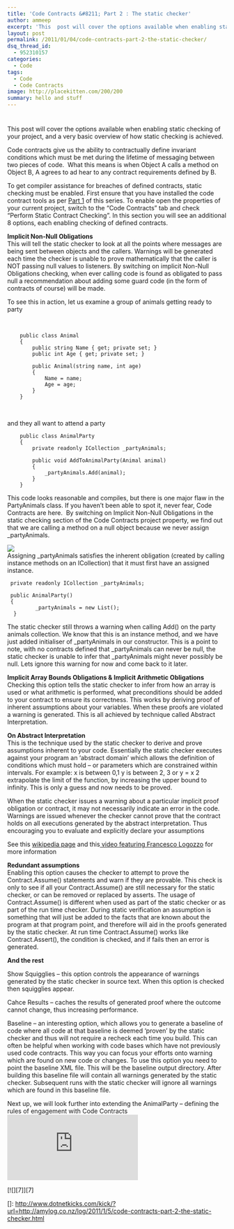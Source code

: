 ```yaml
---
title: 'Code Contracts &#8211; Part 2 : The static checker'
author: ammeep
excerpt: 'This  post will cover the options available when enabling static checking of  your project, and a very basic overview of how static checking is  achieved. <br /><br />Code  contracts give us the ability to contractually define invariant  conditions which must be meet during the lifetime of messaging between  two pieces of code. &nbsp;What this means is when Object A calls a method on  Object B, A agrees to ad hear to any contract requirements defined by B.'
layout: post
permalink: /2011/01/04/code-contracts-part-2-the-static-checker/
dsq_thread_id:
  - 952310157
categories:
  - Code
tags:
  - Code
  - Code Contracts
image: http://placekitten.com/200/200
summary: hello and stuff
---
```

# 

This post will cover the options available when enabling static checking of your project, and a very basic overview of how static checking is achieved.

Code contracts give us the ability to contractually define invariant conditions which must be met during the lifetime of messaging between two pieces of code.  What this means is when Object A calls a method on Object B, A agrees to ad hear to any contract requirements defined by B.

To get compiler assistance for breaches of defined contracts, static checking must be enabled. First ensure that you have installed the code contract tools as per [Part 1][1] of this series. To enable open the properties of your current project, switch to the “Code Contracts” tab and check “Perform Static Contract Checking”. In this section you will see an additional 8 options, each enabling checking of defined contracts.

 [1]: ../../log/2011/1/3/code-contracts-part-1.html

**Implicit Non-Null Obligations**  
This will tell the static checker to look at all the points where messages are being sent between objects and the callers. Warnings will be generated each time the checker is unable to prove mathematically that the caller is NOT passing null values to listeners. By switching on implicit Non-Null Obligations checking, when ever calling code is found as obligated to pass null a recommendation about adding some guard code (in the form of contracts of course) will be made.

To see this in action, let us examine a group of animals getting ready to party

 

        public class Animal
        {
            public string Name { get; private set; }
            public int Age { get; private set; }
     
            public Animal(string name, int age)
            {
                Name = name;
                Age = age;
            }
        }

 

and they all want to attend a party

        public class AnimalParty
        {
            private readonly ICollection _partyAnimals;     
     
            public void AddToAnimalParty(Animal animal)
            {
                _partyAnimals.Add(animal);
            }    
        }

This code looks reasonable and compiles, but there is one major flaw in the PartyAnimals class. If you haven’t been able to spot it, never fear, Code Contracts are here.  By switching on Implicit Non-Null Obligations in the static checking section of the Code Contracts project property, we find out that we are calling a method on a null object because we never assign _partyAnimals.

![][2]  
Assigning _partyAnimals satisfies the inherent obligation (created by calling instance methods on an ICollection) that it must first have an assigned instance.

 [2]: https://lh5.googleusercontent.com/56K8oRlehF5EsiyP0t-PUeRDfn_tTLMqu2qtQXm2Qqiz3j-QjlW6PuVhZbcbOlIo-s_rkDz-MYIiEJd5XURMeXAL7LaRh6I1qL4BhfCvv906HPXJ-g

     private readonly ICollection _partyAnimals;
     
     public AnimalParty()
     {
             _partyAnimals = new List();
      }

The static checker still throws a warning when calling Add() on the party animals collection. We know that this is an instance method, and we have just added initialiser of \_partyAnimals in our constructor. This is a point to note, with no contracts defined that \_partyAnimals can never be null, the static checker is unable to infer that _partyAnimals might never possibly be null. Lets ignore this warning for now and come back to it later.

**Implicit Array Bounds Obligations & Implicit Arithmetic Obligations**  
Checking this option tells the static checker to infer from how an array is used or what arithmetic is performed, what preconditions should be added to your contract to ensure its correctness. This works by deriving proof of inherent assumptions about your variables. When these proofs are violated a warning is generated. This is all achieved by technique called Abstract Interpretation.

**On Abstract Interpretation**  
This is the technique used by the static checker to derive and prove assumptions inherent to your code. Essentially the static checker executes against your program an ‘abstract domain’ which allows the definition of conditions which must hold – or parameters which are constrained within intervals. For example: x is between 0,1 y is between 2, 3 or y = x 2 extrapolate the limit of the function, by increasing the upper bound to infinity. This is only a guess and now needs to be proved.

When the static checker issues a warning about a particular implicit proof obligation or contract, it may not necessarily indicate an error in the code. Warnings are issued whenever the checker cannot prove that the contract holds on all executions generated by the abstract interpretation. Thus encouraging you to evaluate and explicitly declare your assumptions

See this [wikipedia page][3] and this[ video featuring Francesco Logozzo][4] for more information

 [3]: http://en.wikipedia.org/wiki/Abstract_interpretation
 [4]: http://channel9.msdn.com/blogs/peli/static-checking-with-code-contracts-for-net

**Redundant assumptions**  
Enabling this option causes the checker to attempt to prove the Contract.Assume() statements and warn if they are provable. This check is only to see if all your Contract.Assume() are still necessary for the static checker, or can be removed or replaced by asserts. The usage of Contract.Assume() is different when used as part of the static checker or as part of the run time checker. During static verification an assumption is something that will just be added to the facts that are known about the program at that program point, and therefore will aid in the proofs generated by the static checker. At run time Contract.Assume() works like Contract.Assert(), the condition is checked, and if fails then an error is generated.

**And the rest**

Show Squigglies – this option controls the appearance of warnings generated by the static checker in source text. When this option is checked then squigglies appear.

Cahce Results – caches the results of generated proof where the outcome cannot change, thus increasing performance.

Baseline – an interesting option, which allows you to generate a baseline of code where all code at that baseline is deemed ‘proven’ by the static checker and thus will not require a recheck each time you build. This can often be helpful when working with code bases which have not previously used code contracts. This way you can focus your efforts onto warning which are found on new code or changes. To use this option you need to point the baseline XML file. This will be the baseline output directory. After building this baseline file will contain all warnings generated by the static checker. Subsequent runs with the static checker will ignore all warnings which are found in this baseline file.

Next up, we will look further into extending the AnimalParty – defining the rules of engagement with Code Contracts ![:)][5] 

 [5]: http://amy.palamounta.in/wp-content/plugins/php-image-cache/image.php?path=/wp-includes/images/smilies/icon_smile.gif

[![][7]][7]

 []: http://www.dotnetkicks.com/kick/?url=http://amylog.co.nz/log/2011/1/5/code-contracts-part-2-the-static-checker.html